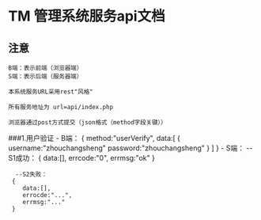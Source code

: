 # TM 管理系统服务api文档

## 注意
	B端：表示前端（浏览器端）
	S端：表示后端（服务器端）
	
	本系统服务URL采用rest"风格"
	
	所有服务地址为 url=api/index.php
	
	浏览器通过post方式提交（json格式（method字段关键））
	
###1.用户验证
	- B端：
	{
		method:"userVerify",
		data:[
			{
				username:"zhouchangsheng"
				password:"zhouchangsheng"
			}
		]
	}
	- S端：
	  --S1成功：
	  {
		data:[],
		errcode:"0",
		errmsg:"ok"
	  }
	
	  --S2失败：
	 {
		data:[],
		errocde:"...",
		errmsg:"..."
	 }
